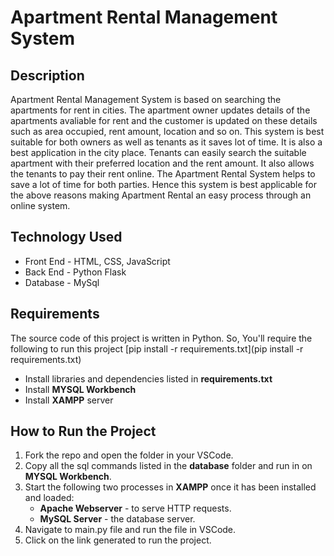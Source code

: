 # Apartment Rental Management System
## Description
Apartment Rental Management System is based on searching the apartments for rent in cities. The apartment owner updates details of the apartments avaliable for rent and the customer is updated on these details such as area occupied, rent amount, location and so on. This system is best suitable for both owners as well as tenants as it saves lot of time. It is also a best application in the city place. Tenants can easily search the suitable apartment with their preferred location and the rent amount. It also allows the tenants to pay their rent online. The Apartment Rental System helps to save a lot of time for both parties. Hence this system is best applicable for the above reasons making Apartment Rental an easy process through an online system.
## Technology Used
* Front End - HTML, CSS, JavaScript
* Back End - Python Flask
* Database - MySql
## Requirements
The source code of this project is written in Python. So, You'll require the following to run this project
[pip install -r requirements.txt](pip install -r requirements.txt)
* Install libraries and dependencies listed in **requirements.txt**
* Install **MYSQL Workbench**
* Install **XAMPP** server
## How to Run the Project
1. Fork the repo and open the folder in your VSCode.
2. Copy all the sql commands listed in the **database** folder and run in on **MYSQL Workbench**.
3. Start the following two processes in **XAMPP** once it has been installed and loaded:
   * **Apache Webserver** - to serve HTTP requests.
   * **MySQL Server** - the database server.
4. Navigate to main.py file and run the file in VSCode.
5. Click on the link generated to run the project.

